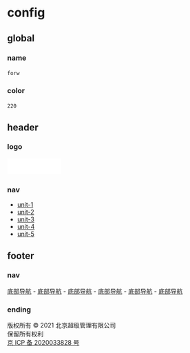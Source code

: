 # config

## global

### name

`forw`

### color

`220`

## header

### logo

![logo](image/logo.png)

### nav

- [unit-1](#unit-1)
- [unit-2](#unit-2)
- [unit-3](#unit-3)
- [unit-4](#unit-4)
- [unit-5](#unit-5)

## footer

### nav

[底部导航](#) - [底部导航](#) - [底部导航](#) - [底部导航](#) - [底部导航](#) - [底部导航](#)

### ending

版权所有 © 2021 北京超级管理有限公司  
保留所有权利  
[京 ICP 备 2020033828 号](http://www.beian.miit.gov.cn/)
